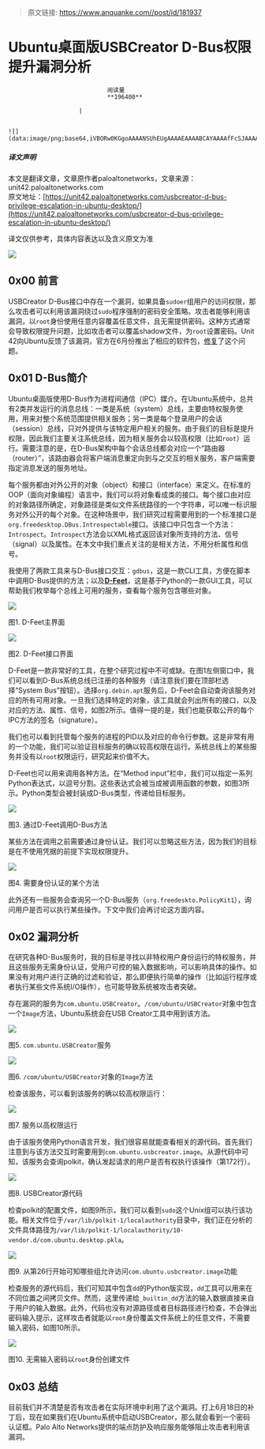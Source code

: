 > 原文链接: https://www.anquanke.com//post/id/181937 


# Ubuntu桌面版USBCreator D-Bus权限提升漏洞分析


                                阅读量   
                                **196400**
                            
                        |
                        
                                                                                                                                    ![](data:image/png;base64,iVBORw0KGgoAAAANSUhEUgAAAAEAAAABCAYAAAAfFcSJAAAAAXNSR0IArs4c6QAAAARnQU1BAACxjwv8YQUAAAAJcEhZcwAADsQAAA7EAZUrDhsAAAANSURBVBhXYzh8+PB/AAffA0nNPuCLAAAAAElFTkSuQmCC)
                                                                                            



##### 译文声明

本文是翻译文章，文章原作者paloaltonetworks，文章来源：unit42.paloaltonetworks.com
                                <br>原文地址：[https://unit42.paloaltonetworks.com/usbcreator-d-bus-privilege-escalation-in-ubuntu-desktop/](https://unit42.paloaltonetworks.com/usbcreator-d-bus-privilege-escalation-in-ubuntu-desktop/)

译文仅供参考，具体内容表达以及含义原文为准

[![](https://p2.ssl.qhimg.com/t0192d9a10ad4f5c1a0.jpg)](https://p2.ssl.qhimg.com/t0192d9a10ad4f5c1a0.jpg)



## 0x00 前言

USBCreator D-Bus接口中存在一个漏洞，如果具备`sudoer`组用户的访问权限，那么攻击者可以利用该漏洞绕过`sudo`程序强制的密码安全策略。攻击者能够利用该漏洞，以`root`身份使用任意内容覆盖任意文件，且无需提供密码。这种方式通常会导致权限提升问题，比如攻击者可以覆盖shadow文件，为`root`设置密码。Unit 42向Ubuntu反馈了该漏洞，官方在6月份推出了相应的软件包，[修复](https://bugs.launchpad.net/ubuntu/+source/policykit-desktop-privileges/+bug/1832337)了这个问题。



## 0x01 D-Bus简介

Ubuntu桌面版使用D-Bus作为进程间通信（IPC）媒介。在Ubuntu系统中，总共有2类并发运行的消息总线：一类是系统（system）总线，主要由特权服务使用，用来对整个系统范围提供相关服务；另一类是每个登录用户的会话（session）总线，只对外提供与该特定用户相关的服务。由于我们的目标是提升权限，因此我们主要关注系统总线，因为相关服务会以较高权限（比如`root`）运行。需要注意的是，在D-Bus架构中每个会话总线都会对应一个“路由器（router）”，该路由器会将客户端消息重定向到与之交互的相关服务，客户端需要指定消息发送的服务地址。

每个服务都由对外公开的对象（object）和接口（interface）来定义。在标准的OOP（面向对象编程）语言中，我们可以将对象看成类的接口。每个接口由对应的对象路径所确定，对象路径是类似文件系统路径的一个字符串，可以唯一标识服务对外公开的每个对象。在这种场景中，我们研究过程需要用到的一个标准接口是`org.freedesktop.DBus.Introspectable`接口。该接口中只包含一个方法：`Introspect`。`Introspect`方法会以XML格式返回该对象所支持的方法、信号（signal）以及属性。在本文中我们重点关注的是相关方法，不用分析属性和信号。

我使用了两款工具来与D-Bus接口交互：`gdbus`，这是一款CLI工具，方便在脚本中调用D-Bus提供的方法；以及[**D-Feet**](https://wiki.gnome.org/Apps/DFeet)，这是基于Python的一款GUI工具，可以帮助我们枚举每个总线上可用的服务，查看每个服务包含哪些对象。

[![](https://p0.ssl.qhimg.com/t012670c04732a98221.png)](https://p0.ssl.qhimg.com/t012670c04732a98221.png)

图1. D-Feet主界面

[![](https://p3.ssl.qhimg.com/t012deb95fc81272569.png)](https://p3.ssl.qhimg.com/t012deb95fc81272569.png)

图2. D-Feet接口界面

D-Feet是一款非常好的工具，在整个研究过程中不可或缺。在图1左侧窗口中，我们可以看到D-Bus系统总线已注册的各种服务（请注意我们要在顶部栏选择“System Bus”按钮）。选择`org.debin.apt`服务后，D-Feet会自动查询该服务对应的所有可用对象。一旦我们选择特定的对象，该工具就会列出所有的接口，以及对应的方法、属性、信号，如图2所示。值得一提的是，我们也能获取公开的每个IPC方法的签名（signature）。

我们也可以看到托管每个服务的进程的PID以及对应的命令行参数。这是非常有用的一个功能，我们可以验证目标服务的确以较高权限在运行。系统总线上的某些服务并没有以`root`权限运行，研究起来价值不大。

D-Feet也可以用来调用各种方法。在“Method input”栏中，我们可以指定一系列Python表达式，以逗号分割。这些表达式会被当成被调用函数的参数，如图3所示。Python类型会被封装成D-Bus类型，传递给目标服务。

[![](https://p4.ssl.qhimg.com/t01a0537607e67a91d9.png)](https://p4.ssl.qhimg.com/t01a0537607e67a91d9.png)

图3. 通过D-Feet调用D-Bus方法

某些方法在调用之前需要通过身份认证。我们可以忽略这些方法，因为我们的目标是在不使用凭据的前提下实现权限提升。

[![](https://p2.ssl.qhimg.com/t01c84ce582cebb84c2.png)](https://p2.ssl.qhimg.com/t01c84ce582cebb84c2.png)

图4. 需要身份认证的某个方法

此外还有一些服务会查询另一个D-Bus服务（`org.freedeskto.PolicyKit1`），询问用户是否可以执行某些操作。下文中我们会再讨论这方面内容。



## 0x02 漏洞分析

在研究各种D-Bus服务时，我的目标是寻找以非特权用户身份运行的特权服务，并且这些服务无需身份认证，受用户可控的输入数据影响，可以影响具体的操作。如果没有对用户进行正确的过滤和验证，那么即便执行简单的操作（比如运行程序或者执行某些文件系统I/O操作），也可能导致系统被攻击者突破。

存在漏洞的服务为`com.ubuntu.USBCreator`。`/com/ubuntu/USBCreator`对象中包含一个`Image`方法，Ubuntu系统会在USB Creator工具中用到该方法。

[![](https://p0.ssl.qhimg.com/t01f36e76c92eef6bbd.png)](https://p0.ssl.qhimg.com/t01f36e76c92eef6bbd.png)

图5. `com.ubuntu.USBCreator`服务

[![](https://p2.ssl.qhimg.com/t014969381c9b1e4233.png)](https://p2.ssl.qhimg.com/t014969381c9b1e4233.png)

图6. `/com/ubuntu/USBCreator`对象的`Image`方法

检查该服务，可以看到该服务的确以较高权限运行：

[![](https://p1.ssl.qhimg.com/t01618a263a23c4f7db.png)](https://p1.ssl.qhimg.com/t01618a263a23c4f7db.png)

图7. 服务以高权限运行

由于该服务使用Python语言开发，我们很容易就能查看相关的源代码。首先我们注意到与该方法交互时需要用到`com.ubuntu.usbcreator.image`。从源代码中可知，该服务会查询polkit，确认发起请求的用户是否有权执行该操作（第172行）。

[![](https://p5.ssl.qhimg.com/t014ea114a79ecf47b0.png)](https://p5.ssl.qhimg.com/t014ea114a79ecf47b0.png)

图8. USBCreator源代码

检查polkit的配置文件，如图9所示，我们可以看到`sudo`这个Unix组可以执行该功能。相关文件位于`/var/lib/polkit-1/localauthority`目录中，我们正在分析的文件具体路径为`/var/lib/polkit-1/localauthority/10-vendor.d/com.ubuntu.desktop.pkla`。

[![](https://p0.ssl.qhimg.com/t018a1dd8647a6602ec.png)](https://p0.ssl.qhimg.com/t018a1dd8647a6602ec.png)

图9. 从第26行开始可知哪些组允许访问`com.ubuntu.usbcreator.image`功能

检查服务的源代码后，我们可知其中包含`dd`的Python版实现，`dd`工具可以用来在不同位置之间拷贝文件。然而，这里传递给`_builtin_dd`方法的输入数据直接来自于用户的输入数据。此外，代码也没有对源路径或者目标路径进行检查，不会弹出密码输入提示，这样攻击者就能以`root`身份覆盖文件系统上的任意文件，不需要输入密码，如图10所示。

[![](https://p2.ssl.qhimg.com/t014d63454253580adc.png)](https://p2.ssl.qhimg.com/t014d63454253580adc.png)

图10. 无需输入密码以`root`身份创建文件



## 0x03 总结

目前我们并不清楚是否有攻击者在实际环境中利用了这个漏洞。打上6月18日的补丁后，现在如果我们在Ubuntu系统中启动USBCreator，那么就会看到一个密码认证框。Palo Alto Networks提供的端点防护及响应服务能够阻止攻击者利用该漏洞。
